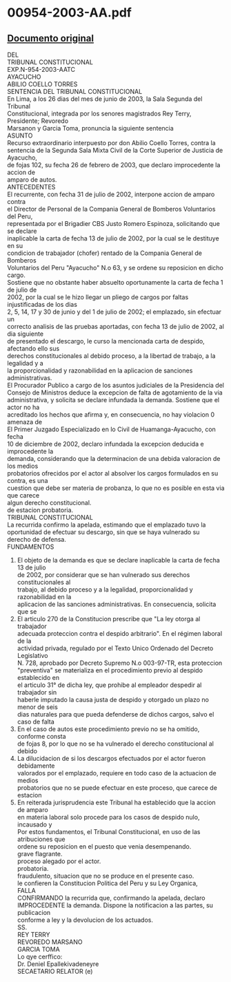
00954-2003-AA.pdf
=================
  
[Documento original](https://tc.gob.pe/jurisprudencia/2003/00954-2003-AA.pdf)  
---  
DEL  
TRIBUNAL CONSTITUCIONAL  
EXP.N-954-2003-AATC  
AYACUCHO  
ABILIO COELLO TORRES  
SENTENCIA DEL TRIBUNAL CONSTITUCIONAL  
En Lima, a los 26 dias del mes de junio de 2003, la Sala Segunda del Tribunal  
Constitucional, integrada por los senores magistrados Rey Terry, Presidente; Revoredo  
Marsanon y Garcia Toma, pronuncia la siguiente sentencia  
ASUNTO  
Recurso extraordinario interpuesto por don Abilio Coello Torres, contra la  
sentencia de la Segunda Sala Mixta Civil de la Corte Superior de Justicia de Ayacucho,  
de fojas 102, su fecha 26 de febrero de 2003, que declaro improcedente la accion de  
amparo de autos.  
ANTECEDENTES  
El recurrente, con fecha 31 de julio de 2002, interpone accion de amparo contra  
el Director de Personal de la Compania General de Bomberos Voluntarios del Peru,  
representada por el Brigadier CBS Justo Romero Espinoza, solicitando que se declare  
inaplicable la carta de fecha 13 de julio de 2002, por la cual se le destituye en su  
condicion de trabajador (chofer) rentado de la Compania General de Bomberos  
Voluntarios del Peru "Ayacucho" N.o 63, y se ordene su reposicion en dicho cargo.  
Sostiene que no obstante haber absuelto oportunamente la carta de fecha 1 de julio de  
2002, por la cual se le hizo llegar un pliego de cargos por faltas injustificadas de los dias  
2, 5, 14, 17 y 30 de junio y del 1 de julio de 2002; el emplazado, sin efectuar un  
correcto analisis de las pruebas aportadas, con fecha 13 de julio de 2002, al dia siguiente  
de presentado el descargo, le curso la mencionada carta de despido, afectando ello sus  
derechos constitucionales al debido proceso, a la libertad de trabajo, a la legalidad y a  
la proporcionalidad y razonabilidad en la aplicacion de sanciones administrativas.  
El Procurador Publico a cargo de los asuntos judiciales de la Presidencia del  
Consejo de Ministros deduce la excepcion de falta de agotamiento de la via  
administrativa, y solicita se declare infundada la demanda. Sostiene que el actor no ha  
acreditado los hechos que afirma y, en consecuencia, no hay violacion 0 amenaza de  
El Primer Juzgado Especializado en lo Civil de Huamanga-Ayacucho, con fecha  
10 de diciembre de 2002, declaro infundada la excepcion deducida e improcedente la  
demanda, considerando que la determinacion de una debida valoracion de los medios  
probatorios ofrecidos por el actor al absolver los cargos formulados en su contra, es una  
cuestion que debe ser materia de probanza, lo que no es posible en esta via que carece  
algun derecho constitucional.  
de estacion probatoria.  
TRIBUNAL CONSTITUCIONAL  
La recurrida confirmo la apelada, estimando que el emplazado tuvo la  
oportunidad de efectuar su descargo, sin que se haya vulnerado su derecho de defensa.  
FUNDAMENTOS  
1. El objeto de la demanda es que se declare inaplicable la carta de fecha 13 de julio  
de 2002, por considerar que se han vulnerado sus derechos constitucionales al  
trabajo, al debido proceso y a la legalidad, proporcionalidad y razonabilidad en la  
aplicacion de las sanciones administrativas. En consecuencia, solicita que se  
2. El articulo 270 de la Constitucion prescribe que "La ley otorga al trabajador  
adecuada proteccion contra el despido arbitrario". En el régimen laboral de la  
actividad privada, regulado por el Texto Unico Ordenado del Decreto Legislativo  
N. 728, aprobado por Decreto Supremo N.o 003-97-TR, esta proteccion  
"preventiva" se materializa en el procedimiento previo al despido establecido en  
el articulo 31° de dicha ley, que prohibe al empleador despedir al trabajador sin  
haberle imputado la causa justa de despido y otorgado un plazo no menor de seis  
dias naturales para que pueda defenderse de dichos cargos, salvo el caso de falta  
3. En el caso de autos este procedimiento previo no se ha omitido, conforme consta  
de fojas 8, por lo que no se ha vulnerado el derecho constitucional al debido  
4. La dilucidacion de si los descargos efectuados por el actor fueron debidamente  
valorados por el emplazado, requiere en todo caso de la actuacion de medios  
probatorios que no se puede efectuar en este proceso, que carece de estacion  
5. En reiterada jurisprudencia este Tribunal ha establecido que la accion de amparo  
en materia laboral solo procede para los casos de despido nulo, incausado y  
Por estos fundamentos, el Tribunal Constitucional, en uso de las atribuciones que  
ordene su reposicion en el puesto que venia desempenando.  
grave flagrante.  
proceso alegado por el actor.  
probatoria.  
fraudulento, situacion que no se produce en el presente caso.  
le confieren la Constitucion Politica del Peru y su Ley Organica,  
FALLA  
CONFIRMANDO la recurrida que, confirmando la apelada, declaro  
IMPROCEDENTE la demanda. Dispone la notificacion a las partes, su publicacion  
conforme a ley y la devolucion de los actuados.  
SS.  
REY TERRY  
REVOREDO MARSANO  
GARCIA TOMA  
Lo qye cerffico:  
Dr. Deniel Epallekivadeneyre  
SECAETARIO RELATOR (e)